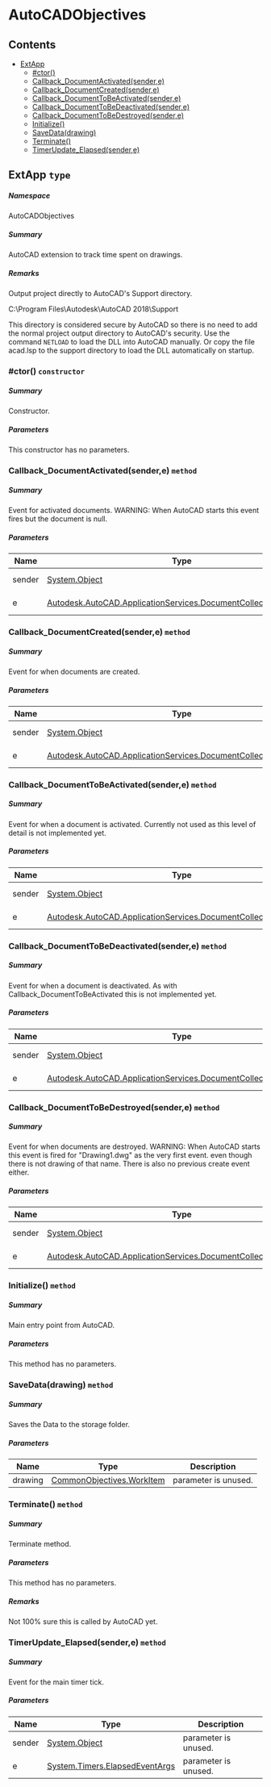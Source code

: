 <a name='assembly'></a>
# AutoCADObjectives

## Contents

- [ExtApp](#T-AutoCADObjectives-ExtApp 'AutoCADObjectives.ExtApp')
  - [#ctor()](#M-AutoCADObjectives-ExtApp-#ctor 'AutoCADObjectives.ExtApp.#ctor')
  - [Callback_DocumentActivated(sender,e)](#M-AutoCADObjectives-ExtApp-Callback_DocumentActivated-System-Object,Autodesk-AutoCAD-ApplicationServices-DocumentCollectionEventArgs- 'AutoCADObjectives.ExtApp.Callback_DocumentActivated(System.Object,Autodesk.AutoCAD.ApplicationServices.DocumentCollectionEventArgs)')
  - [Callback_DocumentCreated(sender,e)](#M-AutoCADObjectives-ExtApp-Callback_DocumentCreated-System-Object,Autodesk-AutoCAD-ApplicationServices-DocumentCollectionEventArgs- 'AutoCADObjectives.ExtApp.Callback_DocumentCreated(System.Object,Autodesk.AutoCAD.ApplicationServices.DocumentCollectionEventArgs)')
  - [Callback_DocumentToBeActivated(sender,e)](#M-AutoCADObjectives-ExtApp-Callback_DocumentToBeActivated-System-Object,Autodesk-AutoCAD-ApplicationServices-DocumentCollectionEventArgs- 'AutoCADObjectives.ExtApp.Callback_DocumentToBeActivated(System.Object,Autodesk.AutoCAD.ApplicationServices.DocumentCollectionEventArgs)')
  - [Callback_DocumentToBeDeactivated(sender,e)](#M-AutoCADObjectives-ExtApp-Callback_DocumentToBeDeactivated-System-Object,Autodesk-AutoCAD-ApplicationServices-DocumentCollectionEventArgs- 'AutoCADObjectives.ExtApp.Callback_DocumentToBeDeactivated(System.Object,Autodesk.AutoCAD.ApplicationServices.DocumentCollectionEventArgs)')
  - [Callback_DocumentToBeDestroyed(sender,e)](#M-AutoCADObjectives-ExtApp-Callback_DocumentToBeDestroyed-System-Object,Autodesk-AutoCAD-ApplicationServices-DocumentCollectionEventArgs- 'AutoCADObjectives.ExtApp.Callback_DocumentToBeDestroyed(System.Object,Autodesk.AutoCAD.ApplicationServices.DocumentCollectionEventArgs)')
  - [Initialize()](#M-AutoCADObjectives-ExtApp-Initialize 'AutoCADObjectives.ExtApp.Initialize')
  - [SaveData(drawing)](#M-AutoCADObjectives-ExtApp-SaveData-CommonObjectives-WorkItem- 'AutoCADObjectives.ExtApp.SaveData(CommonObjectives.WorkItem)')
  - [Terminate()](#M-AutoCADObjectives-ExtApp-Terminate 'AutoCADObjectives.ExtApp.Terminate')
  - [TimerUpdate_Elapsed(sender,e)](#M-AutoCADObjectives-ExtApp-TimerUpdate_Elapsed-System-Object,System-Timers-ElapsedEventArgs- 'AutoCADObjectives.ExtApp.TimerUpdate_Elapsed(System.Object,System.Timers.ElapsedEventArgs)')

<a name='T-AutoCADObjectives-ExtApp'></a>
## ExtApp `type`

##### Namespace

AutoCADObjectives

##### Summary

AutoCAD extension to track time spent on drawings.

##### Remarks

Output project directly to AutoCAD's Support directory.

C:\Program Files\Autodesk\AutoCAD 2018\Support

This directory is considered secure by AutoCAD so there is no need to add the normal project output directory to AutoCAD's security.
Use the command `NETLOAD` to load the DLL into AutoCAD manually.
Or copy the file acad.lsp to the support directory to load the DLL automatically on startup.

<a name='M-AutoCADObjectives-ExtApp-#ctor'></a>
### #ctor() `constructor`

##### Summary

Constructor.

##### Parameters

This constructor has no parameters.

<a name='M-AutoCADObjectives-ExtApp-Callback_DocumentActivated-System-Object,Autodesk-AutoCAD-ApplicationServices-DocumentCollectionEventArgs-'></a>
### Callback_DocumentActivated(sender,e) `method`

##### Summary

Event for activated documents.
WARNING: When AutoCAD starts this event fires but the document is null.

##### Parameters

| Name | Type | Description |
| ---- | ---- | ----------- |
| sender | [System.Object](http://msdn.microsoft.com/query/dev14.query?appId=Dev14IDEF1&l=EN-US&k=k:System.Object 'System.Object') | parameter is unused. |
| e | [Autodesk.AutoCAD.ApplicationServices.DocumentCollectionEventArgs](#T-Autodesk-AutoCAD-ApplicationServices-DocumentCollectionEventArgs 'Autodesk.AutoCAD.ApplicationServices.DocumentCollectionEventArgs') | parameter is unused. |

<a name='M-AutoCADObjectives-ExtApp-Callback_DocumentCreated-System-Object,Autodesk-AutoCAD-ApplicationServices-DocumentCollectionEventArgs-'></a>
### Callback_DocumentCreated(sender,e) `method`

##### Summary

Event for when documents are created.

##### Parameters

| Name | Type | Description |
| ---- | ---- | ----------- |
| sender | [System.Object](http://msdn.microsoft.com/query/dev14.query?appId=Dev14IDEF1&l=EN-US&k=k:System.Object 'System.Object') | parameter is unused. |
| e | [Autodesk.AutoCAD.ApplicationServices.DocumentCollectionEventArgs](#T-Autodesk-AutoCAD-ApplicationServices-DocumentCollectionEventArgs 'Autodesk.AutoCAD.ApplicationServices.DocumentCollectionEventArgs') | parameter is unused. |

<a name='M-AutoCADObjectives-ExtApp-Callback_DocumentToBeActivated-System-Object,Autodesk-AutoCAD-ApplicationServices-DocumentCollectionEventArgs-'></a>
### Callback_DocumentToBeActivated(sender,e) `method`

##### Summary

Event for when a document is activated.
Currently not used as this level of detail is not implemented yet.

##### Parameters

| Name | Type | Description |
| ---- | ---- | ----------- |
| sender | [System.Object](http://msdn.microsoft.com/query/dev14.query?appId=Dev14IDEF1&l=EN-US&k=k:System.Object 'System.Object') | parameter is unused. |
| e | [Autodesk.AutoCAD.ApplicationServices.DocumentCollectionEventArgs](#T-Autodesk-AutoCAD-ApplicationServices-DocumentCollectionEventArgs 'Autodesk.AutoCAD.ApplicationServices.DocumentCollectionEventArgs') | parameter is unused. |

<a name='M-AutoCADObjectives-ExtApp-Callback_DocumentToBeDeactivated-System-Object,Autodesk-AutoCAD-ApplicationServices-DocumentCollectionEventArgs-'></a>
### Callback_DocumentToBeDeactivated(sender,e) `method`

##### Summary

Event for when a document is deactivated.
As with Callback_DocumentToBeActivated this is not implemented yet.

##### Parameters

| Name | Type | Description |
| ---- | ---- | ----------- |
| sender | [System.Object](http://msdn.microsoft.com/query/dev14.query?appId=Dev14IDEF1&l=EN-US&k=k:System.Object 'System.Object') | parameter is unused. |
| e | [Autodesk.AutoCAD.ApplicationServices.DocumentCollectionEventArgs](#T-Autodesk-AutoCAD-ApplicationServices-DocumentCollectionEventArgs 'Autodesk.AutoCAD.ApplicationServices.DocumentCollectionEventArgs') | parameter is unused. |

<a name='M-AutoCADObjectives-ExtApp-Callback_DocumentToBeDestroyed-System-Object,Autodesk-AutoCAD-ApplicationServices-DocumentCollectionEventArgs-'></a>
### Callback_DocumentToBeDestroyed(sender,e) `method`

##### Summary

Event for when documents are destroyed.
WARNING: When AutoCAD starts this event is fired for "Drawing1.dwg" as the very first event.
even though there is not drawing of that name. There is also no previous create event either.

##### Parameters

| Name | Type | Description |
| ---- | ---- | ----------- |
| sender | [System.Object](http://msdn.microsoft.com/query/dev14.query?appId=Dev14IDEF1&l=EN-US&k=k:System.Object 'System.Object') | parameter is unused. |
| e | [Autodesk.AutoCAD.ApplicationServices.DocumentCollectionEventArgs](#T-Autodesk-AutoCAD-ApplicationServices-DocumentCollectionEventArgs 'Autodesk.AutoCAD.ApplicationServices.DocumentCollectionEventArgs') | parameter is unused. |

<a name='M-AutoCADObjectives-ExtApp-Initialize'></a>
### Initialize() `method`

##### Summary

Main entry point from AutoCAD.

##### Parameters

This method has no parameters.

<a name='M-AutoCADObjectives-ExtApp-SaveData-CommonObjectives-WorkItem-'></a>
### SaveData(drawing) `method`

##### Summary

Saves the Data to the storage folder.

##### Parameters

| Name | Type | Description |
| ---- | ---- | ----------- |
| drawing | [CommonObjectives.WorkItem](#T-CommonObjectives-WorkItem 'CommonObjectives.WorkItem') | parameter is unused. |

<a name='M-AutoCADObjectives-ExtApp-Terminate'></a>
### Terminate() `method`

##### Summary

Terminate method.

##### Parameters

This method has no parameters.

##### Remarks

Not 100% sure this is called by AutoCAD yet.

<a name='M-AutoCADObjectives-ExtApp-TimerUpdate_Elapsed-System-Object,System-Timers-ElapsedEventArgs-'></a>
### TimerUpdate_Elapsed(sender,e) `method`

##### Summary

Event for the main timer tick.

##### Parameters

| Name | Type | Description |
| ---- | ---- | ----------- |
| sender | [System.Object](http://msdn.microsoft.com/query/dev14.query?appId=Dev14IDEF1&l=EN-US&k=k:System.Object 'System.Object') | parameter is unused. |
| e | [System.Timers.ElapsedEventArgs](http://msdn.microsoft.com/query/dev14.query?appId=Dev14IDEF1&l=EN-US&k=k:System.Timers.ElapsedEventArgs 'System.Timers.ElapsedEventArgs') | parameter is unused. |
